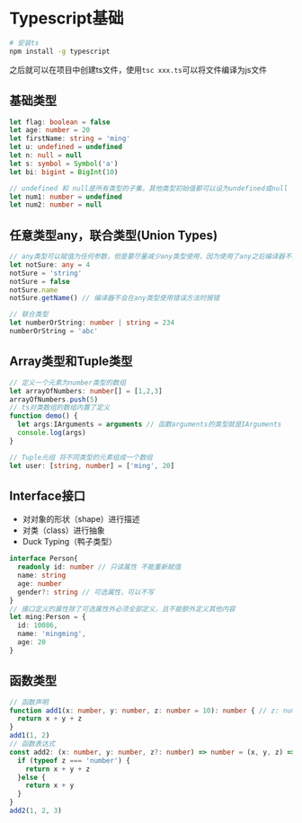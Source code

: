 # Typescript基础
```bash
# 安装ts
npm install -g typescript
```
之后就可以在项目中创建ts文件，使用`tsc xxx.ts`可以将文件编译为js文件

## 基础类型
```ts
let flag: boolean = false
let age: number = 20
let firstName: string = 'ming'
let u: undefined = undefined
let n: null = null
let s: symbol = Symbol('a')
let bi: bigint = BigInt(10)

// undefined 和 null是所有类型的子集，其他类型初始值都可以设为undefined或null
let num1: number = undefined
let num2: number = null
```

## 任意类型any，联合类型(Union Types)
```ts
// any类型可以赋值为任何参数，但是要尽量减少any类型使用，因为使用了any之后编译器不会在进行方法提示
let notSure: any = 4
notSure = 'string'
notSure = false
notSure.name
notSure.getName() // 编译器不会在any类型使用错误方法时报错

// 联合类型
let numberOrString: number | string = 234
numberOrString = 'abc'
```
## Array类型和Tuple类型
```ts
// 定义一个元素为number类型的数组
let arrayOfNumbers: number[] = [1,2,3]
arrayOfNumbers.push(5)
// ts对类数组的数组内置了定义
function demo() {
  let args:IArguments = arguments // 函数arguments的类型就是IArguments
  console.log(args)
}

// Tuple元组 将不同类型的元素组成一个数组
let user: [string, number] = ['ming', 20]
```

## Interface接口
- 对对象的形状（shape）进行描述
- 对类（class）进行抽象
- Duck Typing（鸭子类型）
```ts
interface Person{
  readonly id: number // 只读属性 不能重新赋值
  name: string
  age: number
  gender?: string // 可选属性，可以不写
}
// 接口定义的属性除了可选属性外必须全部定义，且不能额外定义其他内容
let ming:Person = {
  id: 10086,
  name: 'mingming',
  age: 20
}
```

## 函数类型
```ts
// 函数声明
function add1(x: number, y: number, z: number = 10): number { // z: number = 10 设置初始值，即可选字段
  return x + y + z
}
add1(1, 2)
// 函数表达式
const add2: (x: number, y: number, z?: number) => number = (x, y, z) => { // z?: number另一种可选字段的方式
  if (typeof z === 'number') {
    return x + y + z
  }else {
    return x + y
  }
}
add2(1, 2, 3)
```
